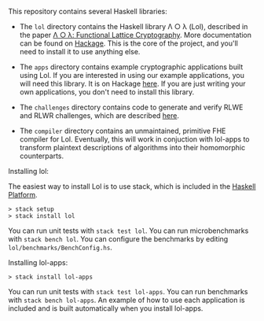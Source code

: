 This repository contains several Haskell libraries:

  * The `lol` directory contains the Haskell library Λ ○ λ (Lol),
    described in the paper
    [Λ ○ λ: Functional Lattice Cryptography](https://eprint.iacr.org/2015/1134). More
    documentation can be found on
    [Hackage](https://hackage.haskell.org/package/lol). This is the
    core of the project, and you'll need to install it to use anything
    else.

  * The `apps` directory contains example cryptographic applications
    built using Lol. If you are interested in using our example
    applications, you will need this library. It is on Hackage
    [here](https://hackage.haskell.org/package/lol-apps). If you are
    just writing your own applications, you don't need to install this
    library.

  * The `challenges` directory contains code to generate and verify
    RLWE and RLWR challenges, which are described [here](https://web.eecs.umich.edu/~cpeikert/rlwe-challenges).

  * The `compiler` directory contains an unmaintained, primitive FHE
    compiler for Lol. Eventually, this will work in conjuction with
    lol-apps to transform plaintext descriptions of algorithms into
    their homomorphic counterparts.

Installing lol:

The easiest way to install Lol is to use stack, which is included in
the [Haskell Platform](https://www.haskell.org/platform/).
```
> stack setup
> stack install lol
```
You can run unit tests with `stack test lol`. You can run
microbenchmarks with `stack bench lol`. You can configure the
benchmarks by editing `lol/benchmarks/BenchConfig.hs`.

Installing lol-apps:
```
> stack install lol-apps
```
You can run unit tests with `stack test lol-apps`. You can run
benchmarks with `stack bench lol-apps`. An example of how to use each
application is included and is built automatically when you install
lol-apps.
